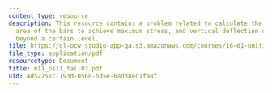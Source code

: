 ```yaml
---
content_type: resource
description: This resource contains a problem related to calculate the cross-sectional
  area of the bars to achieve maximum stress, and vertical deflection of a point not
  beyond a certain level.
file: https://ol-ocw-studio-app-qa.s3.amazonaws.com/courses/16-01-unified-engineering-i-ii-iii-iv-fall-2005-spring-2006/4d52751c193d0568bd5e6ad38ec1fa8f_m11_ps11_fall03.pdf
file_type: application/pdf
resourcetype: Document
title: m11_ps11_fall03.pdf
uid: 4d52751c-193d-0568-bd5e-6ad38ec1fa8f
---
```

